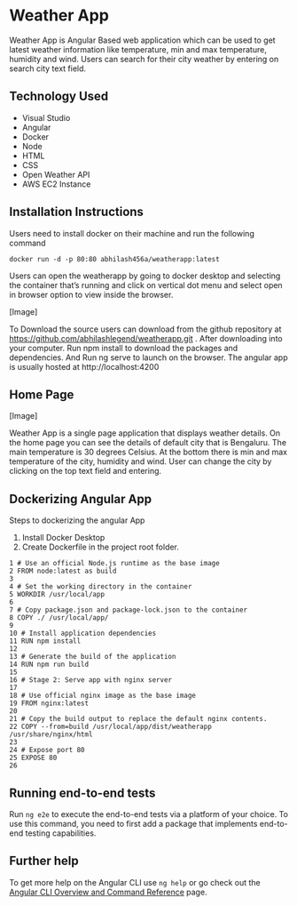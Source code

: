 # Weather App

Weather App is Angular Based web application which can be used to get latest 
weather information like temperature, min and max temperature, humidity 
and wind. Users can search for their city weather by entering on search city 
text field.

## Technology Used

* Visual Studio
* Angular
* Docker
* Node
* HTML
* CSS
* Open Weather API
* AWS EC2 Instance 

## Installation Instructions

Users need to install docker on their machine and run the following 
command

```
docker run -d -p 80:80 abhilash456a/weatherapp:latest
```

Users can open the weatherapp by going to docker desktop and selecting 
the container that’s running and click on vertical dot menu and select 
open in browser option to view inside the browser. 

[Image]

To Download the source users can download from the github repository 
at https://github.com/abhilashlegend/weatherapp.git . After 
downloading into your computer. Run npm install to download the 
packages and dependencies. And Run ng serve to launch on the browser. 
The angular app is usually hosted at http://localhost:4200

## Home Page

[Image]

Weather App is a single page application that displays weather details. 
On the home page you can see the details of default city that is 
Bengaluru. The main temperature is 30 degrees Celsius. At the bottom 
there is min and max temperature of the city, humidity and wind. User 
can change the city by clicking on the top text field and entering.


## Dockerizing Angular App

Steps to dockerizing the angular App
1. Install Docker Desktop
2. Create Dockerfile in the project root folder.

```
1 # Use an official Node.js runtime as the base image
2 FROM node:latest as build
3
4 # Set the working directory in the container
5 WORKDIR /usr/local/app
6
7 # Copy package.json and package-lock.json to the container
8 COPY ./ /usr/local/app/
9
10 # Install application dependencies
11 RUN npm install
12
13 # Generate the build of the application
14 RUN npm run build
15
16 # Stage 2: Serve app with nginx server
17
18 # Use official nginx image as the base image
19 FROM nginx:latest
20
21 # Copy the build output to replace the default nginx contents.
22 COPY --from=build /usr/local/app/dist/weatherapp
/usr/share/nginx/html
23
24 # Expose port 80
25 EXPOSE 80
26
```

## Running end-to-end tests

Run `ng e2e` to execute the end-to-end tests via a platform of your choice. To use this command, you need to first add a package that implements end-to-end testing capabilities.

## Further help

To get more help on the Angular CLI use `ng help` or go check out the [Angular CLI Overview and Command Reference](https://angular.io/cli) page.
